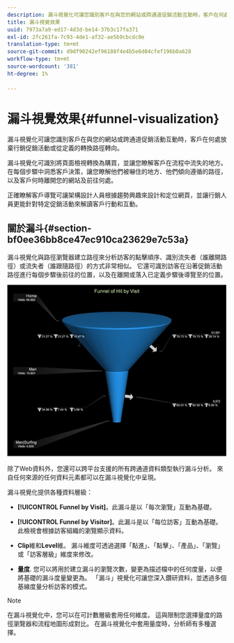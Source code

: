 ```yaml
---
description: 漏斗視覺化可讓您識別客戶在與您的網站或跨通道促銷活動互動時，客戶在何處放棄行銷促銷活動或從定義的轉換路徑轉向。
title: 漏斗視覺效果
uuid: 7973a7a9-ed17-4d3d-be14-37b3c17fa371
exl-id: 2fc261fa-7c93-4de1-af32-ae5b9cbcdc0e
translation-type: tm+mt
source-git-commit: d9df90242ef96188f4e4b5e6d04cfef196b0a628
workflow-type: tm+mt
source-wordcount: '381'
ht-degree: 1%

---
```


# 漏斗視覺效果{#funnel-visualization}

漏斗視覺化可讓您識別客戶在與您的網站或跨通道促銷活動互動時，客戶在何處放棄行銷促銷活動或從定義的轉換路徑轉向。

漏斗視覺化可識別將頁面檢視轉換為購買，並讓您瞭解客戶在流程中流失的地方。 在每個步驟中洞悉客戶決策，讓您瞭解他們被嚇住的地方、他們傾向遵循的路徑，以及客戶何時離開您的網站及前往何處。

正確瞭解客戶導覽可讓架構設計人員根據趨勢興趣來設計和定位網頁，並讓行銷人員更能針對特定促銷活動來解讀客戶行動和互動。

## 關於漏斗{#section-bf0ee36bb8ce47ec910ca23629e7c53a}

漏斗視覺化與路徑瀏覽器建立路徑來分析訪客的點擊順序、識別流失者（誰離開路徑）或流失者（誰跟隨路徑）的方式非常相似。 它還可識別訪客在沿著促銷活動路徑進行每個步驟後前往的位置，以及在離開或落入已定義步驟後導覽至的位置。

![](assets/funnel_visualization_capture_min.png)

除了Web資料外，您還可以跨平台支援的所有跨通道資料類型執行漏斗分析。 來自任何來源的任何資料元素都可以在漏斗視覺化中呈現。

漏斗視覺化提供各種資料層級：

* **[!UICONTROL Funnel by Visit]**。此漏斗是以「每次瀏覽」互動為基礎。
* **[!UICONTROL Funnel by Visitor]**。此漏斗是以「每位訪客」互動為基礎。 此檢視會根據訪客組織的瀏覽顯示資料。
* **Clip**&#x200B;維和&#x200B;**Level**&#x200B;維。 漏斗維度可透過選擇「點進」、「點擊」、「產品」、「瀏覽」或「訪客層級」維度來修改。

* **量度**. 您可以將用於建立漏斗的瀏覽次數，變更為描述檔中的任何度量，以便將基礎的漏斗度量變更為。 「漏斗」視覺化可讓您深入鑽研資料，並透過多個基線度量分析訪客的模式。

>[!NOTE]
>
>在漏斗視覺化中，您可以在可計數層級套用任何維度。 這與限制您選擇量度的路徑瀏覽器和流程地圖形成對比。 在漏斗視覺化中套用量度時，分析師有多種選擇。
